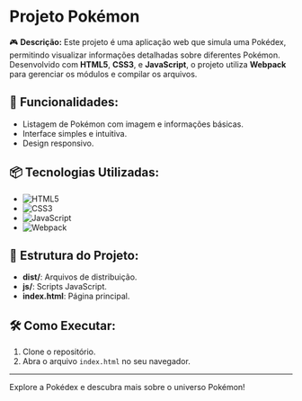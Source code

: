 # Projeto Pokémon

🎮 **Descrição:**
Este projeto é uma aplicação web que simula uma Pokédex, permitindo visualizar informações detalhadas sobre diferentes Pokémon. Desenvolvido com **HTML5**, **CSS3**, e **JavaScript**, o projeto utiliza **Webpack** para gerenciar os módulos e compilar os arquivos.

## 🚀 **Funcionalidades:**
- Listagem de Pokémon com imagem e informações básicas.
- Interface simples e intuitiva.
- Design responsivo.

## 📦 **Tecnologias Utilizadas:**
- ![HTML5](https://img.shields.io/badge/-HTML5-E34F26?style=flat&logo=html5&logoColor=white)
- ![CSS3](https://img.shields.io/badge/-CSS3-1572B6?style=flat&logo=css3&logoColor=white)
- ![JavaScript](https://img.shields.io/badge/-JavaScript-F7DF1E?style=flat&logo=javascript&logoColor=black)
- ![Webpack](https://img.shields.io/badge/-Webpack-8DD6F9?style=flat&logo=webpack&logoColor=black)

## 📂 **Estrutura do Projeto:**
- **dist/**: Arquivos de distribuição.
- **js/**: Scripts JavaScript.
- **index.html**: Página principal.

## 🛠 **Como Executar:**
1. Clone o repositório.
2. Abra o arquivo `index.html` no seu navegador.

---

Explore a Pokédex e descubra mais sobre o universo Pokémon!
